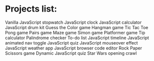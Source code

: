 # Projects list:

Vanilla JavaScript stopwatch
JavaScript clock
JavaScript calculator
JavaScript drum kit
Guess the Color game
Hangman game
Tic Tac Toe
Pong game
Pairs game
Maze game
Simon game
Platformer game
Tip calculator
Palindrome checker
To-do list
JavaScript timeline
JavaScript animated nav toggle
JavaScript quiz
JavaScript mouseover effect
JavaScript weather app
JavaScript browser code editor
Rock Paper Scissors game
Dynamic JavaScript quiz
Star Wars opening crawl
